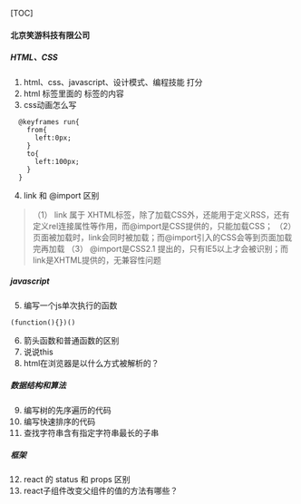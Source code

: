 [TOC]
#### 北京笑游科技有限公司
##### HTML、CSS
1. html、css、javascript、设计模式、编程技能 打分
2. html <head> 标签里面的 <media>标签的内容
3. css动画怎么写
```
  @keyframes run{
    from{
      left:0px;
    }
    to{
      left:100px;
    }
  }
```
4. link 和 @import 区别
> （1） link 属于 XHTML标签，除了加载CSS外，还能用于定义RSS，还有定义rel连接属性等作用，而@import是CSS提供的，只能加载CSS；
  （2） 页面被加载时，link会同时被加载；而@import引入的CSS会等到页面加载完再加载
  （3） @import是CSS2.1 提出的，只有IE5以上才会被识别；而link是XHTML提供的，无兼容性问题

##### javascript
5. 编写一个js单次执行的函数
```
(function(){})()
```
6. 箭头函数和普通函数的区别
7. 说说this
8. html在浏览器是以什么方式被解析的？

##### 数据结构和算法
9. 编写树的先序遍历的代码
10. 编写快速排序的代码
11. 查找字符串含有指定字符串最长的子串

##### 框架
12. react 的 status 和 props 区别
13. react子组件改变父组件的值的方法有哪些？
